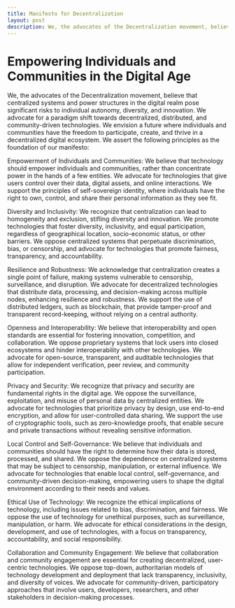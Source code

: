 ```yaml
---
title: Manifesto for Decentralization
layout: post
description: We, the advocates of the Decentralization movement, believe that centralized systems and power structures in the digital realm pose significant risks to individual autonomy, diversity, and innovation. We advocate for a paradigm shift towards decentralized, distributed, and community-driven technologies.
---
```

#  Empowering Individuals and Communities in the Digital Age
We, the advocates of the Decentralization movement, believe that centralized systems and power structures in the digital realm pose significant risks to individual autonomy, diversity, and innovation. We advocate for a paradigm shift towards decentralized, distributed, and community-driven technologies. We envision a future where individuals and communities have the freedom to participate, create, and thrive in a decentralized digital ecosystem. We assert the following principles as the foundation of our manifesto:

Empowerment of Individuals and Communities: We believe that technology should empower individuals and communities, rather than concentrate power in the hands of a few entities. We advocate for technologies that give users control over their data, digital assets, and online interactions. We support the principles of self-sovereign identity, where individuals have the right to own, control, and share their personal information as they see fit.

Diversity and Inclusivity: We recognize that centralization can lead to homogeneity and exclusion, stifling diversity and innovation. We promote technologies that foster diversity, inclusivity, and equal participation, regardless of geographical location, socio-economic status, or other barriers. We oppose centralized systems that perpetuate discrimination, bias, or censorship, and advocate for technologies that promote fairness, transparency, and accountability.

Resilience and Robustness: We acknowledge that centralization creates a single point of failure, making systems vulnerable to censorship, surveillance, and disruption. We advocate for decentralized technologies that distribute data, processing, and decision-making across multiple nodes, enhancing resilience and robustness. We support the use of distributed ledgers, such as blockchain, that provide tamper-proof and transparent record-keeping, without relying on a central authority.

Openness and Interoperability: We believe that interoperability and open standards are essential for fostering innovation, competition, and collaboration. We oppose proprietary systems that lock users into closed ecosystems and hinder interoperability with other technologies. We advocate for open-source, transparent, and auditable technologies that allow for independent verification, peer review, and community participation.

Privacy and Security: We recognize that privacy and security are fundamental rights in the digital age. We oppose the surveillance, exploitation, and misuse of personal data by centralized entities. We advocate for technologies that prioritize privacy by design, use end-to-end encryption, and allow for user-controlled data sharing. We support the use of cryptographic tools, such as zero-knowledge proofs, that enable secure and private transactions without revealing sensitive information.

Local Control and Self-Governance: We believe that individuals and communities should have the right to determine how their data is stored, processed, and shared. We oppose the dependence on centralized systems that may be subject to censorship, manipulation, or external influence. We advocate for technologies that enable local control, self-governance, and community-driven decision-making, empowering users to shape the digital environment according to their needs and values.

Ethical Use of Technology: We recognize the ethical implications of technology, including issues related to bias, discrimination, and fairness. We oppose the use of technology for unethical purposes, such as surveillance, manipulation, or harm. We advocate for ethical considerations in the design, development, and use of technologies, with a focus on transparency, accountability, and social responsibility.

Collaboration and Community Engagement: We believe that collaboration and community engagement are essential for creating decentralized, user-centric technologies. We oppose top-down, authoritarian models of technology development and deployment that lack transparency, inclusivity, and diversity of voices. We advocate for community-driven, participatory approaches that involve users, developers, researchers, and other stakeholders in decision-making processes.

